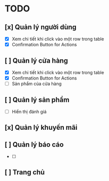 # TODO

## [x] Quản lý người dùng

- [x] Xem chi tiết khi click vào một row trong table
- [x] Confirmation Button for Actions

## [ ] Quản lý cửa hàng

- [x] Xem chi tiết khi click vào một row trong table
- [x] Confirmation Button for Actions
- [ ] Sản phẩm của cửa hàng

## [ ] Quản lý sản phẩm

- [ ] Hiển thị đánh giá

## [x] Quản lý khuyến mãi

## [ ] Quản lý báo cáo

- [ ]

## [ ] Trang chủ
